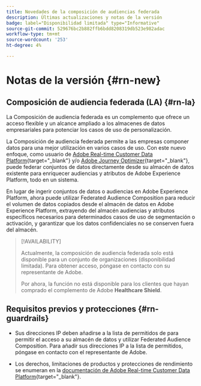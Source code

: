 ```yaml
---
title: Novedades de la composición de audiencias federada
description: Últimas actualizaciones y notas de la versión
badge: label="Disponibilidad limitada" type="Informative"
source-git-commit: 529676bc2b882ffb6bdd8208319db523e982adac
workflow-type: tm+mt
source-wordcount: '253'
ht-degree: 4%

---
```



# Notas de la versión {#rn-new}

## Composición de audiencia federada (LA) {#rn-la}

La Composición de audiencia federada es un complemento que ofrece un acceso flexible y un alcance ampliado a los almacenes de datos empresariales para potenciar los casos de uso de personalización.

La Composición de audiencia federada permite a las empresas componer datos para una mejor utilización en varios casos de uso. Con este nuevo enfoque, como usuario de [Adobe Real-time Customer Data Platform](https://experienceleague.adobe.com/en/docs/experience-platform/segmentation/home){target="_blank"} y/o [Adobe Journey Optimizer](https://experienceleague.adobe.com/es/docs/journey-optimizer/using/ajo-home){target="_blank"}, puede federar conjuntos de datos directamente desde su almacén de datos existente para enriquecer audiencias y atributos de Adobe Experience Platform, todo en un sistema.

En lugar de ingerir conjuntos de datos o audiencias en Adobe Experience Platform, ahora puede utilizar Federated Audience Composition para reducir el volumen de datos copiados desde el almacén de datos en Adobe Experience Platform, extrayendo del almacén audiencias y atributos específicos necesarios para determinados casos de uso de segmentación o activación, y garantizar que los datos confidenciales no se conserven fuera del almacén.


>[!AVAILABILITY]
>
>Actualmente, la composición de audiencia federada solo está disponible para un conjunto de organizaciones (disponibilidad limitada). Para obtener acceso, póngase en contacto con su representante de Adobe.
>
>Por ahora, la función no está disponible para los clientes que hayan comprado el complemento de Adobe **Healthcare Shield**.


## Requisitos previos y protecciones {#rn-guardrails}

* Sus direcciones IP deben añadirse a la lista de permitidos de para permitir el acceso a su almacén de datos y utilizar Federated Audience Composition. Para añadir sus direcciones IP a la lista de permitidos, póngase en contacto con el representante de Adobe.

* Los derechos, limitaciones de productos y protecciones de rendimiento se enumeran en la [documentación de Adobe Real-time Customer Data Platform](https://experienceleague.adobe.com/en/docs/experience-platform/profile/guardrails){target="_blank"}.
